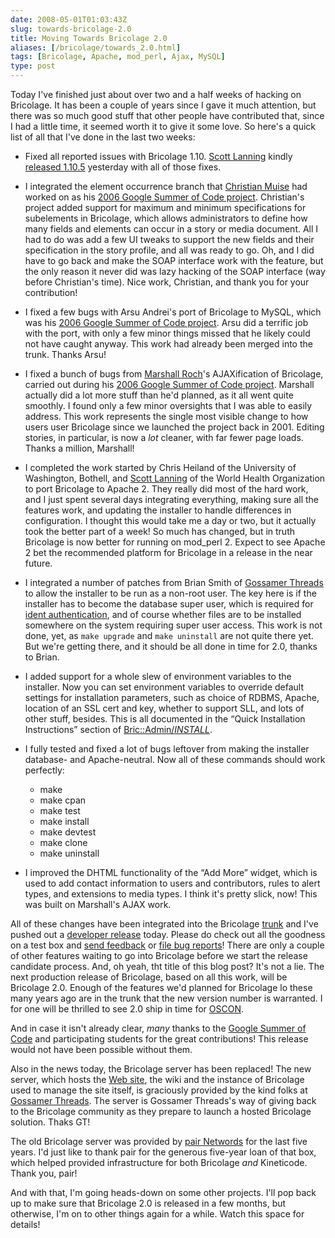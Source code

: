 ```yaml
--- 
date: 2008-05-01T01:03:43Z
slug: towards-bricolage-2.0
title: Moving Towards Bricolage 2.0
aliases: [/bricolage/towards_2.0.html]
tags: [Bricolage, Apache, mod_perl, Ajax, MySQL]
type: post
---
```


Today I've finished just about over two and a half weeks of hacking on
Bricolage. It has been a couple of years since I gave it much attention, but
there was so much good stuff that other people have contributed that, since I
had a little time, it seemed worth it to give it some love. So here's a quick
list of all that I've done in the last two weeks:

-   Fixed all reported issues with Bricolage 1.10. [Scott Lanning] kindly
    [released 1.10.5] yesterday with all of those fixes.

-   I integrated the element occurrence branch that [Christian Muise] had worked
    on as his [2006 Google Summer of Code project]. Christian's project added
    support for maximum and minimum specifications for subelements in Bricolage,
    which allows administrators to define how many fields and elements can occur
    in a story or media document. All I had to do was add a few UI tweaks to
    support the new fields and their specification in the story profile, and all
    was ready to go. Oh, and I did have to go back and make the SOAP interface
    work with the feature, but the only reason it never did was lazy hacking of
    the SOAP interface (way before Christian's time). Nice work, Christian, and
    thank you for your contribution!

-   I fixed a few bugs with Arsu Andrei's port of Bricolage to MySQL, which was
    his [2006 Google Summer of Code project][1]. Arsu did a terrific job with
    the port, with only a few minor things missed that he likely could not have
    caught anyway. This work had already been merged into the trunk. Thanks
    Arsu!

-   I fixed a bunch of bugs from [Marshall Roch]'s AJAXification of Bricolage,
    carried out during his [2006 Google Summer of Code project][2]. Marshall
    actually did a lot more stuff than he'd planned, as it all went quite
    smoothly. I found only a few minor oversights that I was able to easily
    address. This work represents the single most visible change to how users
    user Bricolage since we launched the project back in 2001. Editing stories,
    in particular, is now a *lot* cleaner, with far fewer page loads. Thanks a
    million, Marshall!

-   I completed the work started by Chris Heiland of the University of
    Washington, Bothell, and [Scott Lanning] of the World Health Organization to
    port Bricolage to Apache 2. They really did most of the hard work, and I
    just spent several days integrating everything, making sure all the features
    work, and updating the installer to handle differences in configuration. I
    thought this would take me a day or two, but it actually took the better
    part of a week! So much has changed, but in truth Bricolage is now better
    for running on mod\_perl 2. Expect to see Apache 2 bet the recommended
    platform for Bricolage in a release in the near future.

-   I integrated a number of patches from Brian Smith of [Gossamer Threads] to
    allow the installer to be run as a non-root user. The key here is if the
    installer has to become the database super user, which is required for
    [ident authentication], and of course whether files are to be installed
    somewhere on the system requiring super user access. This work is not done,
    yet, as `make upgrade` and `make uninstall` are not quite there yet. But
    we're getting there, and it should be all done in time for 2.0, thanks to
    Brian.

-   I added support for a whole slew of environment variables to the installer.
    Now you can set environment variables to override default settings for
    installation parameters, such as choice of RDBMS, Apache, location of an SSL
    cert and key, whether to support SLL, and lots of other stuff, besides. This
    is all documented in the “Quick Installation Instructions” section of
    [Bric::Admin/*INSTALL*].

-   I fully tested and fixed a lot of bugs leftover from making the installer
    database- and Apache-neutral. Now all of these commands should work
    perfectly:

    -   make
    -   make cpan
    -   make test
    -   make install
    -   make devtest
    -   make clone
    -   make uninstall

-   I improved the DHTML functionality of the “Add More” widget, which is used
    to add contact information to users and contributors, rules to alert types,
    and extensions to media types. I think it's pretty slick, now! This was
    built on Marshall's AJAX work.

All of these changes have been integrated into the Bricolage [trunk] and I've
pushed out a [developer release] today. Please do check out all the goodness on
a test box and [send feedback] or [file bug reports]! There are only a couple of
other features waiting to go into Bricolage before we start the release
candidate process. And, oh yeah, tht title of this blog post? It's not a lie.
The next production release of Bricolage, based on all this work, will be
Bricolage 2.0. Enough of the features we'd planned for Bricolage lo these many
years ago are in the trunk that the new version number is warranted. I for one
will be thrilled to see 2.0 ship in time for [OSCON].

And in case it isn't already clear, *many* thanks to the [Google Summer of Code]
and participating students for the great contributions! This release would not
have been possible without them.

Also in the news today, the Bricolage server has been replaced! The new server,
which hosts the [Web site], the wiki and the instance of Bricolage used to
manage the site itself, is graciously provided by the kind folks at [Gossamer
Threads]. The server is Gossamer Threads's way of giving back to the Bricolage
community as they prepare to launch a hosted Bricolage solution. Thaks GT!

The old Bricolage server was provided by [pair Networds] for the last five
years. I'd just like to thank pair for the generous five-year loan of that box,
which helped provided infrastructure for both Bricolage *and* Kineticode. Thank
you, pair!

And with that, I'm going heads-down on some other projects. I'll pop back up to
make sure that Bricolage 2.0 is released in a few months, but otherwise, I'm on
to other things again for a while. Watch this space for details!

  [Scott Lanning]: https://linkedin.com/in/lannings/ "Scott Lanning on LinkedIn"
  [released 1.10.5]: http://perlmonks.org/?node_id=683442
    "Bricolage 1.10.5 released, 1.11 imminent"
  [Christian Muise]: http://www.haz.ca/
  [2006 Google Summer of Code project]: https://developers.google.com/open-source/gsoc/2006/#bricolage
    "Occurrence Specification"
  [1]: https://developers.google.com/open-source/gsoc/2006/#bricolage
    "Database porting SOC Proposal"
  [Marshall Roch]: http://mroch.com/ "Marshall Roch"
  [2]: https://developers.google.com/open-source/gsoc/2006/#bricolage
    "AJAX element editing SOC proposal"
  [Gossamer Threads]: http://www.gossamer-threads.com/
    "Gossamer Threads: Creative Web Engineering"
  [ident authentication]: http://www.depesz.com/index.php/2007/10/04/ident/
    "depesz: “FATAL: Ident authentication failed”, or how cool ideas get bad usage schemas"
  [Bric::Admin/*INSTALL*]: https://bricolagecms.org/docs/devel/api/?Bric::Admin
    "Bric::Admin documentation"
  [trunk]: https://github.com/bricoleurs/bricolage/ "Bricolage on GitHub"
  [developer release]: https://bricolagecms.org/news/announce/2008/04/30/bricolage-1.11.0/
    "Bricolage-Devel 1.11.0 Released"
  [send feedback]: https://bricolagecms.org/support/lists "The Bricolage Mail Lists"
  [file bug reports]: http://bugs.bricolage.cc/ "Bricolage Bug Tracker"
  [OSCON]: https://web.archive.org/web/20080529045558/http://en.oreilly.com/oscon2008/public/content/home
    "OSCON 2008"
  [Google Summer of Code]: http://code.google.com/soc/2006/
    "Google Summer of Code 2006"
  [Web site]: https://bricolagecms.org/ "The Bricolage Web site"
  [pair Networds]: http://pair.net "pair Networks"
